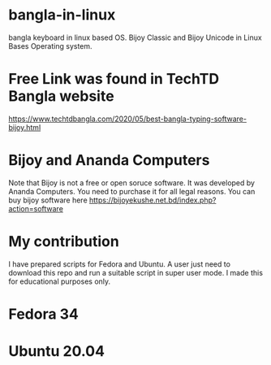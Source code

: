 # bangla-in-linux
bangla keyboard in linux based OS.
Bijoy Classic and Bijoy Unicode in Linux Bases Operating system.

# Free Link was found in TechTD Bangla website
https://www.techtdbangla.com/2020/05/best-bangla-typing-software-bijoy.html

# Bijoy and Ananda Computers
Note that Bijoy is not a free or open soruce software. It was developed by Ananda Computers. You need to purchase it for all legal reasons. You can buy bijoy software here
https://bijoyekushe.net.bd/index.php?action=software


# My contribution
I have prepared scripts for Fedora and Ubuntu. A user just need to download this repo and run a suitable script in super user mode. I made this for educational purposes only.

# Fedora 34




# Ubuntu 20.04




